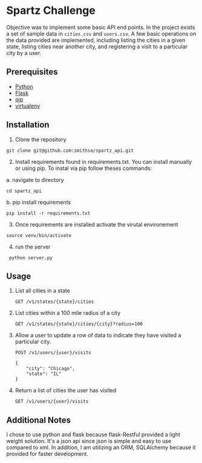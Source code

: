 # Spartz Challenge
Objective was to implement some basic API end points. In the project exists a set of sample data in `cities.csv` and `users.csv`. A few basic operations on the data provided are implemented, including listing the cities in a given state, listing cities near another city, and registering a visit to a particular city by a user. 

## Prerequisites
*	[Python](https://www.python.org/)
* 	[Flask](http://flask.pocoo.org/)
*	[pip](https://www.pypa.io/en/latest/)
*	[virtualenv](https://virtualenv.pypa.io/en/stable/)

## Installation

1. Clone the repository
```
git clone git@github.com:smithsa/spartz_api.git
```
2. Install requirements found in requirements.txt. You can install manually or using pip. To instal via pip follow theses commands:

a. navigate to directory
```
cd spartz_api
```

b. pip install requirements

```
pip install -r requirements.txt
```

3. Once requirements are installed activate the virutal environement
```
source venv/bin/activate
```

4. run the server
```
 python server.py
```



## Usage

1. List all cities in a state

	`GET /v1/states/{state}/cities`

2. List cities within a 100 mile radius of a city

	`GET /v1/states/{state}/cities/{city}?radius=100`

3. Allow a user to update a row of data to indicate they have visited a particular city.

	`POST /v1/users/{user}/visits`

	```
	{
		"city": "Chicago",
		"state": "IL"
	}
	```

4. Return a list of cities the user has visited

	`GET /v1/users/{user}/visits`


## Additional Notes
I chose to use python and flask because flask-Restful provided a light weight solution.
It's a json api since json is simple and easy to use compared to xml.
In addition, I am utilizing an ORM, SQLAlchemy because it provided for faster development.
